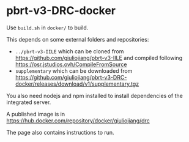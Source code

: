 # pbrt-v3-DRC-docker

Use `build.sh` in `docker/` to build.

This depends on some external folders and repositories:

* `../pbrt-v3-IILE` which can be cloned from https://github.com/giuliojiang/pbrt-v3-IILE and compiled following https://osr.jstudios.ovh/CompileFromSource
* `supplementary` which can be downloaded from https://github.com/giuliojiang/pbrt-v3-DRC-docker/releases/download/v1/supplementary.tgz

You also need nodejs and npm installed to install dependencies of the integrated server.

A published image is in https://hub.docker.com/repository/docker/giuliojiang/drc

The page also contains instructions to run.